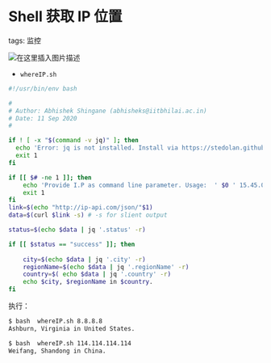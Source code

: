 #  Shell 获取 IP 位置
tags: 监控

![在这里插入图片描述](https://img-blog.csdnimg.cn/d85453a40f9a44e4842a3277a76047c5.gif#pic_center)

 - `whereIP.sh`

```bash
#!/usr/bin/env bash

#
# Author: Abhishek Shingane (abhisheks@iitbhilai.ac.in)
# Date: 11 Sep 2020
#

if ! [ -x "$(command -v jq)" ]; then
  echo 'Error: jq is not installed. Install via https://stedolan.github.io/jq/download/'
  exit 1
fi

if [[ $# -ne 1 ]]; then
	echo 'Provide I.P as command line parameter. Usage:  ' $0 ' 15.45.0.1 '
	exit 1
fi
link=$(echo "http://ip-api.com/json/"$1)
data=$(curl $link -s) # -s for slient output

status=$(echo $data | jq '.status' -r)

if [[ $status == "success" ]]; then
	
	city=$(echo $data | jq '.city' -r)
	regionName=$(echo $data | jq '.regionName' -r)
	country=$( echo $data | jq '.country' -r)
	echo $city, $regionName in $country. 
fi 

```
执行：

```bash
$ bash  whereIP.sh 8.8.8.8
Ashburn, Virginia in United States.

$ bash  whereIP.sh 114.114.114.114
Weifang, Shandong in China.
```


